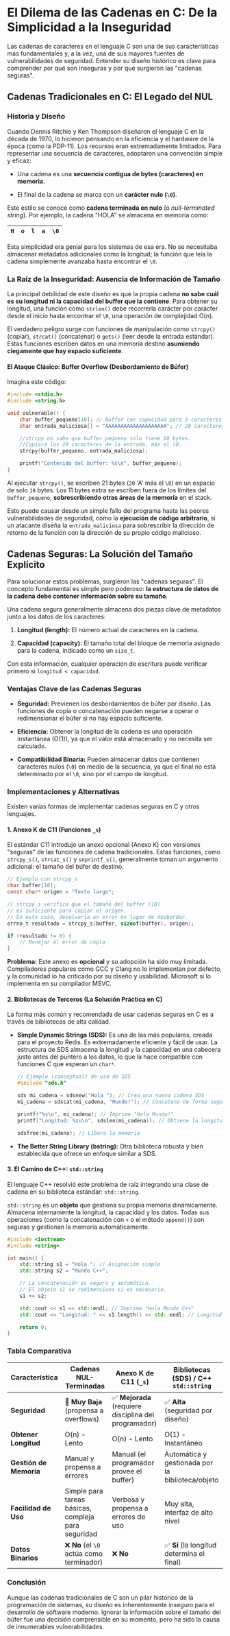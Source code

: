 # El Dilema de las Cadenas en C: De la Simplicidad a la Inseguridad

Las cadenas de caracteres en el lenguaje C son una de sus características más
fundamentales y, a la vez, una de sus mayores fuentes de vulnerabilidades de seguridad.
Entender su diseño histórico es clave para comprender por qué son inseguras y por qué
surgieron las "cadenas seguras".

## Cadenas Tradicionales en C: El Legado del NUL

### Historia y Diseño

Cuando Dennis Ritchie y Ken Thompson diseñaron el lenguaje C en la década de 1970, lo
hicieron pensando en la eficiencia y el hardware de la época (como la PDP-11). Los
recursos eran extremadamente limitados. Para representar una secuencia de caracteres,
adoptaron una convención simple y eficaz:

- Una cadena es una **secuencia contigua de bytes (caracteres) en memoria.**

- El final de la cadena se marca con un **carácter nulo (`\0`)**.

Este estilo se conoce como **cadena terminada en nulo** (o *null-terminated string*). Por
ejemplo, la cadena "HOLA" se almacena en memoria como:

| `H` | `o` | `l` | `a` | `\0` |
|---|---|---|---|----|

Esta simplicidad era genial para los sistemas de esa era. No se necesitaba almacenar
metadatos adicionales como la longitud; la función que leía la cadena simplemente avanzaba
hasta encontrar el `\0`.

### La Raíz de la Inseguridad: Ausencia de Información de Tamaño

La principal debilidad de este diseño es que la propia cadena **no sabe cuál es su
longitud ni la capacidad del buffer que la contiene**. Para obtener su longitud, una
función como `strlen()` debe recorrerla carácter por carácter desde el inicio hasta
encontrar el `\0`, una operación de complejidad O(n).

El verdadero peligro surge con funciones de manipulación como `strcpy()` (copiar),
`strcat()` (concatenar) o `gets()` (leer desde la entrada estándar). Estas funciones
escriben datos en una memoria destino **asumiendo ciegamente que hay espacio suficiente**.

#### El Ataque Clásico: Buffer Overflow (Desbordamiento de Búfer)

Imagina este código:

```C
#include <stdio.h>
#include <string.h>

void vulnerable() {
    char buffer_pequeno[10]; // Buffer con capacidad para 9 caracteres + \0
    char entrada_maliciosa[] = "AAAAAAAAAAAAAAAAAAAA"; // 20 caracteres

    //strcpy no sabe que buffer_pequeno solo tiene 10 bytes.
    //Copiará los 20 caracteres de la entrada, más el \0.
    strcpy(buffer_pequeno, entrada_maliciosa);

    printf("Contenido del buffer: %s\n", buffer_pequeno);
}

```

Al ejecutar `strcpy()`, se escriben 21 bytes (`20` 'A' más el `\0`) en un espacio de solo
`10` bytes. Los 11 bytes extra se escriben fuera de los límites del `buffer_pequeno`,
**sobrescribiendo otras áreas de la memoria** en el stack.

Esto puede causar desde un simple fallo del programa hasta las peores vulnerabilidades de
seguridad, como la **ejecución de código arbitrario**, si un atacante diseña la
`entrada_maliciosa` para sobrescribir la dirección de retorno de la función con la
dirección de su propio código malicioso.

## Cadenas Seguras: La Solución del Tamaño Explícito

Para solucionar estos problemas, surgieron las "cadenas seguras". El concepto fundamental
es simple pero poderoso: **la estructura de datos de la cadena debe contener información
sobre su tamaño**.

Una cadena segura generalmente almacena dos piezas clave de metadatos junto a los datos de
los caracteres:

1. **Longitud (length):** El número actual de caracteres en la cadena.

1. **Capacidad (capacity):** El tamaño total del bloque de memoria asignado para la
   cadena, indicado como un `size_t`.

Con esta información, cualquier operación de escritura puede verificar primero si
`longitud < capacidad`.

### Ventajas Clave de las Cadenas Seguras

- **Seguridad:** Previenen los desbordamientos de búfer por diseño. Las funciones de
  copia o concatenación pueden negarse a operar o redimensionar el búfer si no hay espacio
  suficiente.

- **Eficiencia:** Obtener la longitud de la cadena es una operación instantánea (O(1)),
  ya que el valor está almacenado y no necesita ser calculado.

- **Compatibilidad Binaria:** Pueden almacenar datos que contienen caracteres nulos
  (`\0`) en medio de la secuencia, ya que el final no está determinado por el `\0`, sino
  por el campo de longitud.

### Implementaciones y Alternativas

Existen varias formas de implementar cadenas seguras en C y otros lenguajes.

#### **1. Anexo K de C11 (Funciones `_s`)**

El estándar C11 introdujo un anexo opcional (Anexo K) con versiones "seguras" de las
funciones de cadena tradicionales. Estas funciones, como `strcpy_s()`, `strcat_s()` y
`snprintf_s()`, generalmente toman un argumento adicional: el tamaño del búfer de destino.

```C
// Ejemplo con strcpy_s
char buffer[10];
const char* origen = "Texto largo";

// strcpy_s verifica que el tamaño del buffer (10)
// es suficiente para copiar el origen.
// En este caso, devolvería un error en lugar de desbordar.
errno_t resultado = strcpy_s(buffer, sizeof(buffer), origen);

if (resultado != 0) {
    // Manejar el error de copia
}

```

**Problema:** Este anexo es **opcional** y su adopción ha sido muy limitada. Compiladores
populares como GCC y Clang no lo implementan por defecto, y la comunidad lo ha criticado
por su diseño y usabilidad. Microsoft sí lo implementa en su compilador MSVC.

#### 2. Bibliotecas de Terceros (La Solución Práctica en C)

La forma más común y recomendada de usar cadenas seguras en C es a través de bibliotecas
de alta calidad.

- **Simple Dynamic Strings (SDS):** Es una de las más populares, creada para el proyecto
  Redis. Es extremadamente eficiente y fácil de usar. La estructura de SDS almacena la
  longitud y la capacidad en una cabecera justo antes del puntero a los datos, lo que la
  hace compatible con funciones C que esperan un `char*`.

  ```C
  // Ejemplo (conceptual) de uso de SDS
  #include "sds.h"

  sds mi_cadena = sdsnew("Hola "); // Crea una nueva cadena SDS
  mi_cadena = sdscat(mi_cadena, "Mundo!"); // Concatena de forma segura

  printf("%s\n", mi_cadena); // Imprime "Hola Mundo!"
  printf("Longitud: %zu\n", sdslen(mi_cadena)); // Obtiene la longitud en O(1)

  sdsfree(mi_cadena); // Libera la memoria

  ```

- **The Better String Library (bstring):** Otra biblioteca robusta y bien establecida que
  ofrece un enfoque similar a SDS.

#### 3. El Camino de C++: `std::string`

El lenguaje C++ resolvió este problema de raíz integrando una clase de cadena en su
biblioteca estándar: `std::string`.

`std::string` es un **objeto** que gestiona su propia memoria dinámicamente. Almacena
internamente la longitud, la capacidad y los datos. Todas sus operaciones (como la
concatenación con `+` o el método `append()`) son seguras y gestionan la memoria
automáticamente.

```Cpp
#include <iostream>
#include <string>

int main() {
    std::string s1 = "Hola "; // Asignación simple
    std::string s2 = "Mundo C++";

    // La concatenación es segura y automática.
    // El objeto s1 se redimensiona si es necesario.
    s1 += s2;

    std::cout << s1 << std::endl; // Imprime "Hola Mundo C++"
    std::cout << "Longitud: " << s1.length() << std::endl; // Longitud en O(1)

    return 0;
}

```

### Tabla Comparativa

| Característica | Cadenas NUL-Terminadas | Anexo K de C11 (`_s`) | Bibliotecas (SDS) / C++ `std::string` |
| --- | --- | --- | --- |
| **Seguridad** | 🚨 **Muy Baja** (propensa a overflows) | ✅ **Mejorada** (requiere disciplina del programador) | ✅ **Alta** (seguridad por diseño) |
| **Obtener Longitud** | O(n) - Lento | O(n) - Lento | O(1) - Instantáneo |
| **Gestión de Memoria** | Manual y propensa a errores | Manual (el programador provee el buffer) | Automática y gestionada por la biblioteca/objeto |
| **Facilidad de Uso** | Simple para tareas básicas, compleja para seguridad | Verbosa y propensa a errores de uso | Muy alta, interfaz de alto nivel |
| **Datos Binarios** | ❌ **No** (el `\0` actúa como terminador) | ❌ **No** | ✅ **Sí** (la longitud determina el final) |

### Conclusión

Aunque las cadenas tradicionales de C son un pilar histórico de la programación de
sistemas, su diseño es inherentemente inseguro para el desarrollo de software moderno.
Ignorar la información sobre el tamaño del búfer fue una decisión comprensible en su
momento, pero ha sido la causa de innumerables vulnerabilidades.
